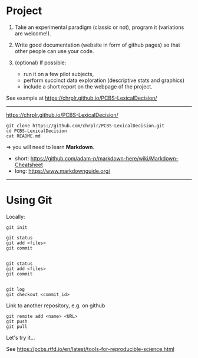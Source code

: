 # Project

1. Take an experimental paradigm (classic or not), program it (variations are  welcome!). 

2. Write good documentation (website in form of github pages) so that other people can use your code.

3. (optional) If possible:
    - run it on a few pilot subjects, 
    - perform  succinct data exploration (descriptive stats and graphics)
    - include a short report on the webpage of the project. 

See example at <https://chrplr.github.io/PCBS-LexicalDecision/>

---

 <https://chrplr.github.io/PCBS-LexicalDecision/>
 

    git clone https://github.com/chrplr/PCBS-LexicalDecision.git
    cd PCBS-LexicalDecision
    cat README.md


=> you will need to learn **Markdown**.

* short: <https://github.com/adam-p/markdown-here/wiki/Markdown-Cheatsheet>
* long: <https://www.markdownguide.org/>

---

# Using Git


Locally:


    git init

    git status
    git add <files>
    git commit


    git status
    git add <files>
    git commit


    git log
    git checkout <commit_id>


Link to another repository, e.g. on github


    git remote add <name> <URL>
    git push
    git pull


Let's try it... 


See <https://pcbs.rtfd.io/en/latest/tools-for-reproducible-science.html>





